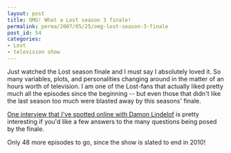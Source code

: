 ```yaml
---
layout: post
title: OMG! What a Lost season 3 finale!
permalink: perma/2007/05/25/omg-lost-season-3-finale
post_id: 54
categories: 
- Lost
- television show
---
```


Just watched the Lost season finale and I must say I absolutely loved it. So
many variables, plots, and personalities changing around in the matter of an
hours worth of television. I am one of the Lost-fans that actually liked pretty
much all the episodes since the beginning -- but even those that didn't like
the last season too much were blasted away by this seasons' finale.

<a
href="http://yahoo.eonline.com/gossip/kristin/blog/index.jsp?uuid=9c9aafc1-e118-4d0c-9686-6b982fbd4e87&page=1">One
interview that I've spotted online with Damon Lindelof</a> is pretty
interesting if you'd like a few answers to the many questions being posed by
the finale.

Only 48 more episodes to go, since the show is slated to end in 2010!
